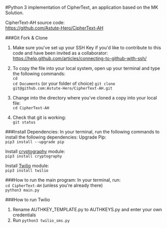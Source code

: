 #Python 3 implementation of CipherText, an application based on the MK Solution.

CipherText-AH source code:  
https://github.com/Astute-Hero/CipherText-AH 


###Git Fork & Clone
1. Make sure you've set up your SSH Key if you'd like to contribute to this code and have been invited as a collaborator: 
https://help.github.com/articles/connecting-to-github-with-ssh/ 
2. To copy the file into your local system, open up your terminal and type the following commands:  
```cd```  
```cd Documents``` (or your folder of choice)
```git clone git@github.com:Astute-Hero/CipherText-AH.git```
   
3. Change into the directory where you've cloned a copy into your local file:  
```cd CipherText-AH```

4. Check that git is working:  
```git status```


###Install Dependencies: 
In your terminal, run the following commands to install the following dependencies: 
Upgrade Pip:  
```pip3 install --upgrade pip```

Install [cryptography](https://cryptography.io/en/latest/) module:  
```pip3 install cryptography```
  
Install [Twilio](https://www.twilio.com/docs/libraries/python) module:  
```pip3 install twilio```  


###How to run the main program: 
In your terminal, run:  
```cd CipherText-AH``` (unless you're already there)  
```python3 main.py```


###How to run Twilio
1. Rename AUTHKEY_TEMPLATE.py to AUTHKEYS.py and enter your own credentials
2. Run ```python3 twilio_sms.py```
